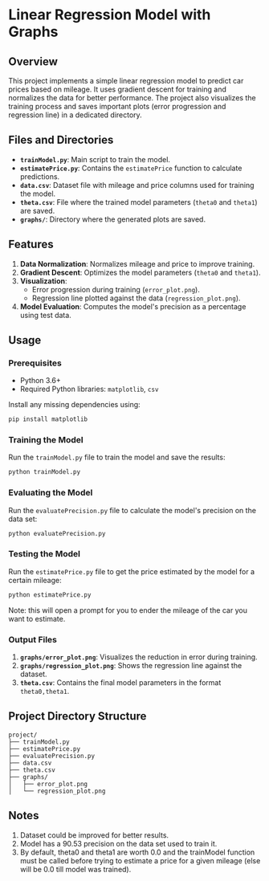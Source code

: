 # Linear Regression Model with Graphs

## Overview

This project implements a simple linear regression model to predict car prices based on mileage. It uses gradient descent for training and normalizes the data for better performance. The project also visualizes the training process and saves important plots (error progression and regression line) in a dedicated directory.

## Files and Directories

- **`trainModel.py`**: Main script to train the model.
- **`estimatePrice.py`**: Contains the `estimatePrice` function to calculate predictions.
- **`data.csv`**: Dataset file with mileage and price columns used for training the model.
- **`theta.csv`**: File where the trained model parameters (`theta0` and `theta1`) are saved.
- **`graphs/`**: Directory where the generated plots are saved.

## Features

1. **Data Normalization**: Normalizes mileage and price to improve training.
2. **Gradient Descent**: Optimizes the model parameters (`theta0` and `theta1`).
3. **Visualization**:
   - Error progression during training (`error_plot.png`).
   - Regression line plotted against the data (`regression_plot.png`).
4. **Model Evaluation**: Computes the model's precision as a percentage using test data.

## Usage

### Prerequisites

- Python 3.6+
- Required Python libraries: `matplotlib`, `csv`

Install any missing dependencies using:

```bash
pip install matplotlib
```

### Training the Model

Run the `trainModel.py` file to train the model and save the results:

```python
python trainModel.py
```

### Evaluating the Model

Run the `evaluatePrecision.py` file to calculate the model's precision on the data set:

```python
python evaluatePrecision.py
```

### Testing the Model

Run the `estimatePrice.py` file to get the price estimated by the model for a certain mileage:

```python
python estimatePrice.py
```

Note: this will open a prompt for you to ender the mileage of the car you want to estimate.

### Output Files

1. **`graphs/error_plot.png`**: Visualizes the reduction in error during training.
2. **`graphs/regression_plot.png`**: Shows the regression line against the dataset.
3. **`theta.csv`**: Contains the final model parameters in the format `theta0,theta1`.

## Project Directory Structure

```
project/
├── trainModel.py
├── estimatePrice.py
├── evaluatePrecision.py
├── data.csv
├── theta.csv
├── graphs/
│   ├── error_plot.png
│   └── regression_plot.png
```

## Notes

1. Dataset could be improved for better results.
2. Model has a 90.53 precision on the data set used to train it.
3. By default, theta0 and theta1 are worth 0.0 and the trainModel function must be called before trying to estimate a price for a given mileage (else will be 0.0 till model was trained).

